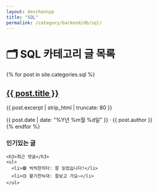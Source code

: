 ```yaml
---
layout: devchannyp
title: "SQL"
permalink: /category/backend/db/sql/
---
```


<h1>🗂️ SQL 카테고리 글 목록</h1>

<main class="main-grid">
  <section class="articles">
    {% for post in site.categories.sql %}
      <div class="card post-card" data-category="{{ post.categories | join: ' ' }}">
        <div class="card-thumbnail" style="background-image: url('{{ post.thumbnail | default: '/assets/img/default.png' }}')"></div>
        <div class="card-content">
          <h2><a href="{{ post.url }}">{{ post.title }}</a></h2>
          <p>{{ post.excerpt | strip_html | truncate: 80 }}</p>
          <div class="card-meta">{{ post.date | date: "%Y년 %m월 %d일" }} · {{ post.author }}</div>
        </div>
      </div>
    {% endfor %}
  </section>

  <aside class="sidebar">
    <h3>인기있는 글</h3>
    <ul id="popular-posts">
      <!-- JS 렌더링 -->
    </ul>

    <h3>최근 댓글</h3>
    <ul>
      <li>🟣 씩씩한치타: 잘 읽었습니다!</li>
      <li>🟡 활기찬늑대: 잘보고 가요~</li>
    </ul>
  </aside>
</main>
